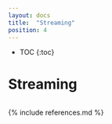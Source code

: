 ```yaml
---
layout: docs
title:  "Streaming"
position: 4
---
```

* TOC
{:toc}

# Streaming

```tut

```

{% include references.md %}
